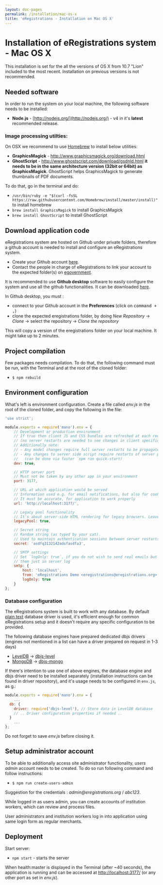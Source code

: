 ```yaml
---
layout: doc-pages
permalink: /installation/mac-os-x
title: 'eRegistrations - Installation on Mac OS X'
---
```


# Installation of eRegistrations system - Mac OS X

This installation is set for the all the versions of OS X from 10.7 "Lion" included to the most recent. Installation on previous versions is not recommended.


## Needed software

In order to run the system on your local machine, the following software needs to be installed:

* __Node.js__ - [http://nodejs.org/](http://nodejs.org/) - v4 in it's **latest** recommended release.

### Image processing utilties:

On OSX we recommend to use [Homebrew](http://brew.sh/) to install below utilities:

* __GraphicsMagick__ - http://www.graphicsmagick.org/download.html
* __GhostScript__ - http://www.ghostscript.com/download/gsdnld.html __it needs to be in the same architecture version (32bit or 64bit) as GraphicsMagick__. GhostScript helps GraphicsMagick to generate thumbnails of PDF documents.

To do that, go in the terminal and do:   

- `/usr/bin/ruby -e "$(curl -fsSL https://raw.githubusercontent.com/Homebrew/install/master/install)"` to install homebrew
- `brew install GraphicsMagick` to install GraphicsMagick
- `brew install GhostScript` to install GhostScript


## Download application code

eRegistrations system are hosted on Github under private folders, therefore a github account is needed to install and configure an eRegistrations system.

- Create your Github account [here](https://github.com/join).
- Contact the people in charge of eRegistrations to link your account to the expected folder(s) on [egovernment](https://github.com/egovernment).

It is recommended to use **Github desktop** software to easily configure the system and use all the github functionalities. It can be downloaded [here](https://desktop.github.com/).  

In Github desktop, you must : 

- connect to your Github account in the **Preferences** (click on <kbd><kbd>command</kbd> + <kbd>,</kbd></kbd>)
- clone the expected eregistrations folder, by doing *New Repository* -> *Clone* -> select the repository -> *Clone the repository*

This will copy a version of the eregistrations folder on your local machine. It might take up to 2 minutes.


## Project compilation

Few packages needs compilation. To do that, the following command must be run, with the Terminal and at the root of the cloned folder:

* `$ npm rebuild` 


## Environment configuration

What's left is environment configuration. Create a file called _env.js_ in the root of the cloned folder, and copy the following in the file:

```javascript
'use strict';

module.exports = require('mano').env = {
	// Development or production environment
	// If true then client JS and CSS bundles are refreshed at each request
	// (no server restarts are needed to see changes in client specific code)
	// Additionally note:
	// - Any model changes require full server restarts to be propagated
	// - Any changes to server side script require restarts of server process
	//   (can be done via faster `npm run quick-start)
	dev: true,

	// HTTP server port
	// Must not be taken by any other app in your environment
	port: 3177,

	// URL at which application would be served
	// Information used e.g. for email notifications, but also for cookies resolution
	// It must be accurate, for application to work properly
	url: 'http://localhost:3177/',

	// Legacy pool functionality
	// It's about server-side HTML rendering for legacy browsers. Leave it to 'true'
	legacyPool: true,

	// Secret string
	// Random string (as typed by your cat).
	// Used to maintain authentication sessions between server restarts
	secret: 'asdfq3132142adsfasdfa3',

	// SMTP settings
	// Set `logOnly: true`, if you do not wish to send real emails but prefer to see
	// them just in server log
	smtp: {
		host: 'localhost',
		from: 'eRegistrations Demo <eregistrations@eregistrations.org>',
		logOnly: true
	}
};
```

### Database configuration

The eRegistrations system is built to work with any database. By default [plain text](https://github.com/medikoo/dbjs-persistence/tree/master/text-file) database driver is used, it's efficient enough for common eRegistrations setup and it doesn't require any specific configuration to be provided.

The following database engines have prepared dedicated dbjs drivers (engines not mentioned in a list can have a driver prepared on request in 1-3 days)

- [LevelDB](http://leveldb.org/) -> [dbjs-level](https://github.com/medikoo/dbjs-level)
- [MongoDB](https://www.mongodb.com) -> [dbjs-mongo](https://github.com/medikoo/dbjs-mongo)

If there's intention to use one of above engines, the database engine and dbjs driver need to be installed separately (installation instructions can be found in driver repository), and it's usage needs to be configured in  `env.js`, as g.:

```javascript
module.exports = require('mano').env = {
	...
  db: {
    driver: require('dbjs-level'), // Store data in LevelDB database
    // .. Driver configuration properties if needed ..
  }
	...
};
```

Do not forget to save _env.js_ before closing it.

## Setup administrator account

To be able to additionally access site administrator functionality, _users admin_ account needs to be created. To do so run following command and follow instructions:

* `$ npm run create-users-admin`

Suggestion for the credentials : _admin@eregistrations.org_ / _abc123_. 

While logged in as users admin, you can create accounts of institution workers, which can review and process files.

User administrators and institution workers log in into application using same login form as regular merchants.

## Deployment

Start server:

* `npm start` - starts the server

When <span class="text-purple">health:master</span> is displayed in the Terminal (after ~40 seconds), the application is running and can be accessed at [http://localhost:3177/](http://localhost:3177/) (or any other port as set in _env.js_).

